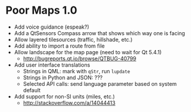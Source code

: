 Poor Maps 1.0
=============

 * Add voice guidance (espeak?)
 * Add a QtSensors Compass arrow that shows which way one is facing
 * Allow layered tilesources (traffic, hillshade, etc.)
 * Add ability to import a route from file
 * Allow landscape for the map page (need to wait for Qt 5.4.1)
   - <http://bugreports.qt.io/browse/QTBUG-40799>
 * Add user interface translations
   - Strings in QML: mark with `qStr`, run `lupdate`
   - Strings in Python and JSON: ???
   - Selected API calls: send language parameter based on system default
 * Add support for non-SI units (miles, etc.)
   - <http://stackoverflow.com/a/14044413>
